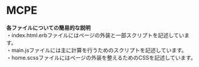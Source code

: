 # MCPE
<b>各ファイルについての簡易的な説明</b><br>
・index.html.erbファイルにはページの外装と一部スクリプトを記述しています。<br>
・main.jsファイルには主に計算を行うためのスクリプトを記述しています。<br>
・home.scssファイルにはページの外装を整えるためのCSSを記述しています。<br>
